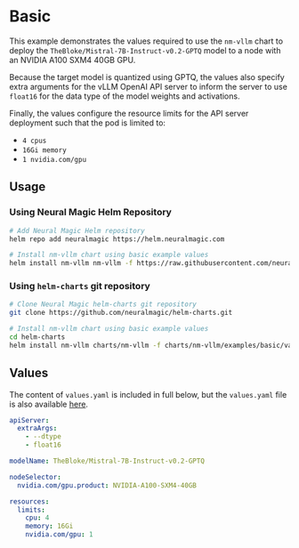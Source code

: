 # Basic

This example demonstrates the values required to use the `nm-vllm` chart to
deploy the `TheBloke/Mistral-7B-Instruct-v0.2-GPTQ` model to a node with an
NVIDIA A100 SXM4 40GB GPU.

Because the target model is quantized using GPTQ, the values also specify extra
arguments for the vLLM OpenAI API server to inform the server to use `float16`
for the data type of the model weights and activations.

Finally, the values configure the resource limits for the API server deployment
such that the pod is limited to:

- `4 cpus`
- `16Gi memory`
- `1 nvidia.com/gpu`

## Usage

### Using Neural Magic Helm Repository

```bash
# Add Neural Magic Helm repository
helm repo add neuralmagic https://helm.neuralmagic.com

# Install nm-vllm chart using basic example values
helm install nm-vllm nm-vllm -f https://raw.githubusercontent.com/neuralmagic/helm-charts/main/charts/nm-vllm/examples/basic/values.yaml
```

### Using `helm-charts` git repository

```bash
# Clone Neural Magic helm-charts git repository
git clone https://github.com/neuralmagic/helm-charts.git

# Install nm-vllm chart using basic example values
cd helm-charts
helm install nm-vllm charts/nm-vllm -f charts/nm-vllm/examples/basic/values.yaml
```

## Values

The content of `values.yaml` is included in full below, but the `values.yaml`
file is also available [here](./values.yaml).

```yaml
apiServer:
  extraArgs:
    - --dtype
    - float16

modelName: TheBloke/Mistral-7B-Instruct-v0.2-GPTQ

nodeSelector:
  nvidia.com/gpu.product: NVIDIA-A100-SXM4-40GB

resources:
  limits:
    cpu: 4
    memory: 16Gi
    nvidia.com/gpu: 1
```
